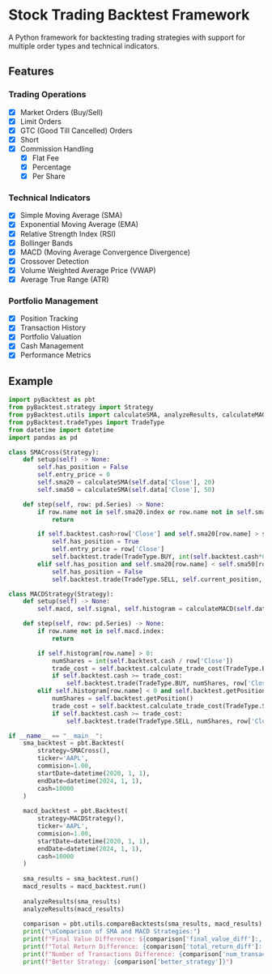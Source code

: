 # Stock Trading Backtest Framework

A Python framework for backtesting trading strategies with support for multiple order types and technical indicators.

## Features

### Trading Operations
- [x] Market Orders (Buy/Sell)
- [x] Limit Orders
- [x] GTC (Good Till Cancelled) Orders
- [x] Short
- [x] Commission Handling
    - [x] Flat Fee
    - [x] Percentage
    - [x] Per Share

### Technical Indicators
- [x] Simple Moving Average (SMA)
- [x] Exponential Moving Average (EMA)
- [x] Relative Strength Index (RSI)
- [x] Bollinger Bands
- [x] MACD (Moving Average Convergence Divergence)
- [x] Crossover Detection
- [x] Volume Weighted Average Price (VWAP)
- [x] Average True Range (ATR)

### Portfolio Management
- [x] Position Tracking
- [x] Transaction History
- [x] Portfolio Valuation
- [x] Cash Management
- [x] Performance Metrics

## Example

```python
import pyBacktest as pbt
from pyBacktest.strategy import Strategy
from pyBacktest.utils import calculateSMA, analyzeResults, calculateMACD
from pyBacktest.tradeTypes import TradeType
from datetime import datetime
import pandas as pd

class SMACross(Strategy):
    def setup(self) -> None:
        self.has_position = False
        self.entry_price = 0
        self.sma20 = calculateSMA(self.data['Close'], 20)
        self.sma50 = calculateSMA(self.data['Close'], 50)

    def step(self, row: pd.Series) -> None:
        if row.name not in self.sma20.index or row.name not in self.sma50.index:
            return

        if self.backtest.cash>row['Close'] and self.sma20[row.name] > self.sma50[row.name]:
            self.has_position = True
            self.entry_price = row['Close']
            self.backtest.trade(TradeType.BUY, int(self.backtest.cash*0.95/row["Close"]), row['Close'], "DAY")
        elif self.has_position and self.sma20[row.name] < self.sma50[row.name]:
            self.has_position = False
            self.backtest.trade(TradeType.SELL, self.current_position, row['Close'], row.name)

class MACDStrategy(Strategy):
    def setup(self) -> None:
        self.macd, self.signal, self.histogram = calculateMACD(self.data['Close'])

    def step(self, row: pd.Series) -> None:
        if row.name not in self.macd.index:
            return

        if self.histogram[row.name] > 0:
            numShares = int(self.backtest.cash / row['Close'])
            trade_cost = self.backtest.calculate_trade_cost(TradeType.BUY, numShares, row['Close'])
            if self.backtest.cash >= trade_cost:
                self.backtest.trade(TradeType.BUY, numShares, row['Close'], "DAY")
        elif self.histogram[row.name] < 0 and self.backtest.getPosition() > 0:
            numShares = self.backtest.getPosition()
            trade_cost = self.backtest.calculate_trade_cost(TradeType.SELL, numShares, row['Close'])
            if self.backtest.cash >= trade_cost:
                self.backtest.trade(TradeType.SELL, numShares, row['Close'], row.name)

if __name__ == "__main__":
    sma_backtest = pbt.Backtest(
        strategy=SMACross(),
        ticker='AAPL',
        commision=1.00,
        startDate=datetime(2020, 1, 1),
        endDate=datetime(2024, 1, 1), 
        cash=10000
    )
    
    macd_backtest = pbt.Backtest(
        strategy=MACDStrategy(),
        ticker='AAPL',
        commision=1.00,
        startDate=datetime(2020, 1, 1),
        endDate=datetime(2024, 1, 1), 
        cash=10000
    )
    
    sma_results = sma_backtest.run()
    macd_results = macd_backtest.run()
    
    analyzeResults(sma_results)
    analyzeResults(macd_results)
    
    comparison = pbt.utils.compareBacktests(sma_results, macd_results)
    print("\nComparison of SMA and MACD Strategies:")
    print(f"Final Value Difference: ${comparison['final_value_diff']:,.2f}")
    print(f"Total Return Difference: {comparison['total_return_diff']:.2f}%")
    print(f"Number of Transactions Difference: {comparison['num_transactions_diff']}")
    print(f"Better Strategy: {comparison['better_strategy']}")
```
